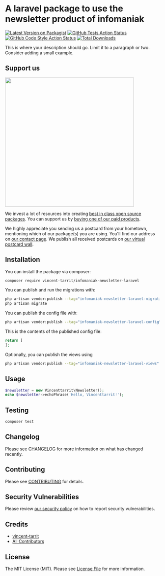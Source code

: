 # A laravel package to use the newsletter product of infomaniak

[![Latest Version on Packagist](https://img.shields.io/packagist/v/vincent-tarrit/infomaniak-newsletter-laravel.svg?style=flat-square)](https://packagist.org/packages/vincent-tarrit/infomaniak-newsletter-laravel)
[![GitHub Tests Action Status](https://img.shields.io/github/actions/workflow/status/vincent-tarrit/infomaniak-newsletter-laravel/run-tests.yml?branch=main&label=tests&style=flat-square)](https://github.com/vincent-tarrit/infomaniak-newsletter-laravel/actions?query=workflow%3Arun-tests+branch%3Amain)
[![GitHub Code Style Action Status](https://img.shields.io/github/actions/workflow/status/vincent-tarrit/infomaniak-newsletter-laravel/fix-php-code-style-issues.yml?branch=main&label=code%20style&style=flat-square)](https://github.com/vincent-tarrit/infomaniak-newsletter-laravel/actions?query=workflow%3A"Fix+PHP+code+style+issues"+branch%3Amain)
[![Total Downloads](https://img.shields.io/packagist/dt/vincent-tarrit/infomaniak-newsletter-laravel.svg?style=flat-square)](https://packagist.org/packages/vincent-tarrit/infomaniak-newsletter-laravel)

This is where your description should go. Limit it to a paragraph or two. Consider adding a small example.

## Support us

[<img src="https://github-ads.s3.eu-central-1.amazonaws.com/infomaniak-newsletter-laravel.jpg?t=1" width="419px" />](https://spatie.be/github-ad-click/infomaniak-newsletter-laravel)

We invest a lot of resources into creating [best in class open source packages](https://spatie.be/open-source). You can support us by [buying one of our paid products](https://spatie.be/open-source/support-us).

We highly appreciate you sending us a postcard from your hometown, mentioning which of our package(s) you are using. You'll find our address on [our contact page](https://spatie.be/about-us). We publish all received postcards on [our virtual postcard wall](https://spatie.be/open-source/postcards).

## Installation

You can install the package via composer:

```bash
composer require vincent-tarrit/infomaniak-newsletter-laravel
```

You can publish and run the migrations with:

```bash
php artisan vendor:publish --tag="infomaniak-newsletter-laravel-migrations"
php artisan migrate
```

You can publish the config file with:

```bash
php artisan vendor:publish --tag="infomaniak-newsletter-laravel-config"
```

This is the contents of the published config file:

```php
return [
];
```

Optionally, you can publish the views using

```bash
php artisan vendor:publish --tag="infomaniak-newsletter-laravel-views"
```

## Usage

```php
$newsletter = new Vincenttarrit\Newsletter();
echo $newsletter->echoPhrase('Hello, Vincenttarrit!');
```

## Testing

```bash
composer test
```

## Changelog

Please see [CHANGELOG](CHANGELOG.md) for more information on what has changed recently.

## Contributing

Please see [CONTRIBUTING](CONTRIBUTING.md) for details.

## Security Vulnerabilities

Please review [our security policy](../../security/policy) on how to report security vulnerabilities.

## Credits

- [vincent-tarrit](https://github.com/vincent-tarrit)
- [All Contributors](../../contributors)

## License

The MIT License (MIT). Please see [License File](LICENSE.md) for more information.
